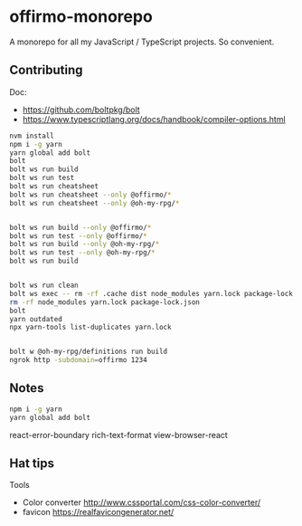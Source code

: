 # offirmo-monorepo

A monorepo for all my JavaScript / TypeScript projects. So convenient.


## Contributing

Doc:
* https://github.com/boltpkg/bolt
* https://www.typescriptlang.org/docs/handbook/compiler-options.html



```bash
nvm install
npm i -g yarn
yarn global add bolt
bolt
bolt ws run build
bolt ws run test
bolt ws run cheatsheet
bolt ws run cheatsheet --only @offirmo/*
bolt ws run cheatsheet --only @oh-my-rpg/*


bolt ws run build --only @offirmo/*
bolt ws run test --only @offirmo/*
bolt ws run build --only @oh-my-rpg/*
bolt ws run test --only @oh-my-rpg/*
bolt ws run build


bolt ws run clean
bolt ws exec -- rm -rf .cache dist node_modules yarn.lock package-lock.json yarn-error.log
rm -rf node_modules yarn.lock package-lock.json
bolt
yarn outdated
npx yarn-tools list-duplicates yarn.lock


bolt w @oh-my-rpg/definitions run build
ngrok http -subdomain=offirmo 1234

```

## Notes

```bash
npm i -g yarn
yarn global add bolt
```

react-error-boundary
rich-text-format
view-browser-react

## Hat tips

Tools
- Color converter http://www.cssportal.com/css-color-converter/
- favicon https://realfavicongenerator.net/


